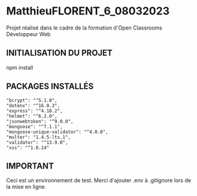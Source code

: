 # MatthieuFLORENT_6_08032023

Projet réalisé dans le cadre de la formation d'Open Classrooms Développeur Web

## INITIALISATION DU PROJET ##
npm install

## PACKAGES INSTALLÉS ##
    "bcrypt": "^5.1.0",
    "dotenv": "^16.0.3",
    "express": "^4.18.2",
    "helmet": "^6.2.0",
    "jsonwebtoken": "^9.0.0",
    "mongoose": "^7.1.1",
    "mongoose-unique-validator": "^4.0.0",
    "multer": "1.4.5-lts.1",
    "validator": "^13.9.0",
    "xss": "^1.0.14"


## IMPORTANT ##
Ceci est un environnement de test. Merci d'ajouter .env à .gitignore lors de la mise en ligne.
